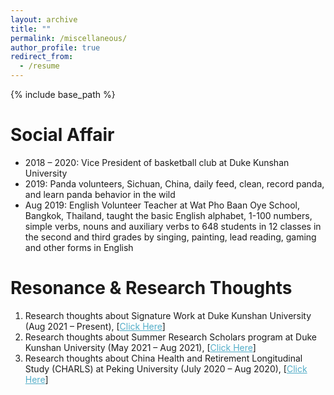 ```yaml
---
layout: archive
title: ""
permalink: /miscellaneous/
author_profile: true
redirect_from:
  - /resume
---
```


{% include base_path %}

Social Affair
======
* 2018 – 2020:	Vice President of basketball club at Duke Kunshan University
* 2019:	Panda volunteers, Sichuan, China, daily feed, clean, record panda, and learn panda behavior in the wild
* Aug 2019:	English Volunteer Teacher at Wat Pho Baan Oye School, Bangkok, Thailand, taught the basic English alphabet, 1-100 numbers, simple verbs, nouns and auxiliary verbs to 648 students in 12 classes in the second and third grades by singing, painting, lead reading, gaming and other forms in English

Resonance & Research Thoughts
======

1. Research thoughts about Signature Work at Duke Kunshan University (Aug 2021 – Present), [<A href="https://YRPan1999.github.io/publications/Black Hole_DKU_Youran Pan.pdf" style="color: #52adc8; text-decoration=underline">Click Here</A>]
2. Research thoughts about Summer Research Scholars program at Duke Kunshan University (May 2021 – Aug 2021), [<A href="https://YRPan1999.github.io/publications/Vaccination_DKU_Youran Pan.pdf" style="color: #52adc8; text-decoration=underline">Click Here</A>]
3. Research thoughts about China Health and Retirement Longitudinal Study (CHARLS) at Peking University (July 2020 – Aug 2020), [<A href="https://YRPan1999.github.io/publications/CHARLS_PKU_Youran Pan.pdf" style="color: #52adc8; text-decoration=underline">Click Here</A>]
